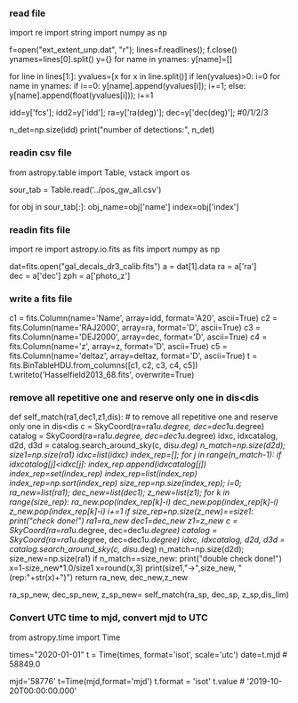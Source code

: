 ### read file 

import re
import string
import numpy as np

f=open("ext_extent_unp.dat", "r"); lines=f.readlines(); f.close()
ynames=lines[0].split()
y={}
for name in ynames:
        y[name]=[]

for line in lines[1:]:
        yvalues=[x for x in line.split()]
        if len(yvalues)>0: 
                i=0
                for name in ynames:
                        if i==0:
                                y[name].append(yvalues[i]); i+=1;
                        else:
                                y[name].append(float(yvalues[i])); i+=1

idd=y['fcs'];                   idd2=y['idd'];          ra=y['ra(deg)'];                dec=y['dec(deg)'];      #0/1/2/3

n_det=np.size(idd)
print("number of detections:", n_det)

### readin csv file

from astropy.table import Table, vstack
import os

sour_tab = Table.read('../pos_gw_all.csv')

for obj in sour_tab[:]:
    obj_name=obj['name']
    index=obj['index']


### readin fits file

import re
import astropy.io.fits as fits
import numpy as np

dat=fits.open("gal_decals_dr3_calib.fits")
a     = dat[1].data 
ra    = a['ra']  
dec   = a['dec']
zph   = a['photo_z']

### write a fits file 

c1 = fits.Column(name='Name',    array=idd,    format='A20', ascii=True)
c2 = fits.Column(name='RAJ2000', array=ra,     format='D',   ascii=True)
c3 = fits.Column(name='DEJ2000', array=dec,    format='D',   ascii=True)
c4 = fits.Column(name='z',       array=z,      format='D',   ascii=True)
c5 = fits.Column(name='deltaz',  array=deltaz, format='D',   ascii=True)
t = fits.BinTableHDU.from_columns([c1, c2, c3, c4, c5])
t.writeto('Hasselfield2013_68.fits', overwrite=True)

### remove all repetitive one and reserve only one in dis<dis  ###########################
def self_match(ra1,dec1,z1,dis):
    # to remove all repetitive one and reserve only one in dis<dis
    c = SkyCoord(ra=ra1*u.degree, dec=dec1*u.degree)
    catalog = SkyCoord(ra=ra1*u.degree, dec=dec1*u.degree)
    idxc, idxcatalog, d2d, d3d = catalog.search_around_sky(c, dis*u.deg)
    n_match=np.size(d2d); size1=np.size(ra1)
    idxc=list(idxc)
    index_rep=[];
    for j in range(n_match-1):
        if idxcatalog[j]<idxc[j]:
            index_rep.append(idxcatalog[j])
    index_rep=set(index_rep)
    index_rep=list(index_rep)
    index_rep=np.sort(index_rep)
    size_rep=np.size(index_rep);
    i=0;
    ra_new=list(ra1);
    dec_new=list(dec1);
    z_new=list(z1);
    for k in range(size_rep):
        ra_new.pop(index_rep[k]-i)
        dec_new.pop(index_rep[k]-i)
        z_new.pop(index_rep[k]-i)
        i+=1
    if size_rep+np.size(z_new)==size1:
        print("check done!")
    ra1=ra_new
    dec1=dec_new
    z1=z_new
    c = SkyCoord(ra=ra1*u.degree, dec=dec1*u.degree)
    catalog = SkyCoord(ra=ra1*u.degree, dec=dec1*u.degree)
    idxc, idxcatalog, d2d, d3d = catalog.search_around_sky(c, dis*u.deg)
    n_match=np.size(d2d); size_new=np.size(ra1)
    if n_match==size_new:
        print("double check done!")
    x=1-size_new*1.0/size1
    x=round(x,3)
    print(size1,"->",size_new, " (rep:"+str(x)+")")
    return ra_new, dec_new,z_new

ra_sp_new, dec_sp_new, z_sp_new= self_match(ra_sp, dec_sp, z_sp,dis_lim)


### Convert UTC time to mjd, convert mjd to UTC #############################

from astropy.time import Time

times="2020-01-01"
t = Time(times, format='isot', scale='utc')
date=t.mjd # 58849.0

mjd='58776'
t=Time(mjd,format='mjd')
t.format = 'isot'
t.value # '2019-10-20T00:00:00.000'
